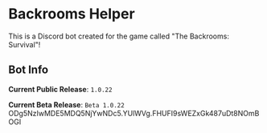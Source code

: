 # Backrooms Helper

This is a Discord bot created for the game called "The Backrooms: Survival"!

## Bot Info

**Current Public Release**: `1.0.22`

**Current Beta Release**: `Beta 1.0.22`
ODg5NzIwMDE5MDQ5NjYwNDc5.YUlWVg.FHUFI9sWEZxGk487uDt8NOmBOGI
